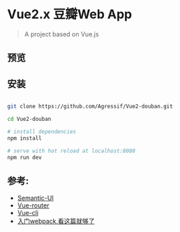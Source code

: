 # Vue2.x 豆瓣Web App

> A project based on Vue.js 

## 预览


## 安装
``` bash

git clone https://github.com/Agressif/Vue2-douban.git

cd Vue2-douban

# install dependencies
npm install

# serve with hot reload at localhost:8080
npm run dev
```

## 参考:  
* [Semantic-UI](https://semantic-ui.com/)  
* [Vue-router](https://router.vuejs.org/zh-cn/)  
* [Vue-cli](https://github.com/vuejs/vue-cli)  
* [入门webpack,看这篇就够了](http://www.jianshu.com/p/42e11515c10f)

